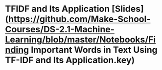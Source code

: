 # TFIDF and Its Application [Slides](https://github.com/Make-School-Courses/DS-2.1-Machine-Learning/blob/master/Notebooks/Finding Important Words in Text Using TF-IDF and Its Application.key)
